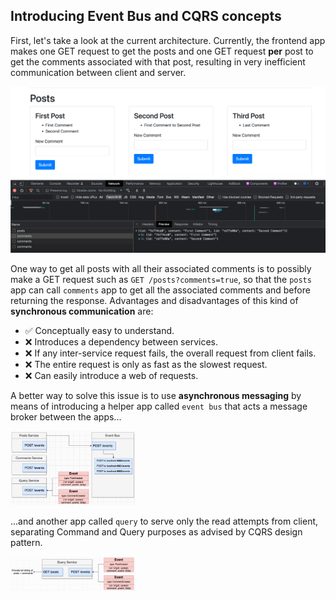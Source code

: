 ## Introducing Event Bus and CQRS concepts

First, let's take a look at the current architecture. Currently, the frontend app makes one GET request to get the posts and one GET request **per** post to get the comments associated with that post, resulting in very inefficient communication between client and server.

![this](../screenshots/04_Current_arch.png)

One way to get all posts with all their associated comments is to possibly make a GET request such as `GET /posts?comments=true`, so that the `posts` app can call `comments` app to get all the associated comments and before returning the response. Advantages and disadvantages of this kind of **synchronous communication** are:

- :white_check_mark: Conceptually easy to understand.
- :x: Introduces a dependency between services.
- :x: If any inter-service request fails, the overall request from client fails.
- :x: The entire request is only as fast as the slowest request.
- :x: Can easily introduce a web of requests.

A better way to solve this issue is to use **asynchronous messaging** by means of introducing a helper app called `event bus` that acts a message broker between the apps...

<img src="../screenshots/05_Async_arch.png" alt="drawing" width="200"/>

...and another app called `query` to serve only the read attempts from client, separating Command and Query purposes as advised by CQRS design pattern.

<img src="../screenshots/06_Query_service.png" alt="drawing" width="200"/>
